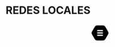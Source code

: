 # REDES LOCALES

<p align="center">
<a href="https://gakc05.github.io/" class="enlace-invisible">
  <img src="../botones_imagenes/boton_menu_principal.png" alt="" style="width: 10%;">
</a>
</p>

<style>
.enlace-invisible {
    text-decoration: none;
    color: transparent;
    /* Otros estilos que desees agregar */
}
</style>
